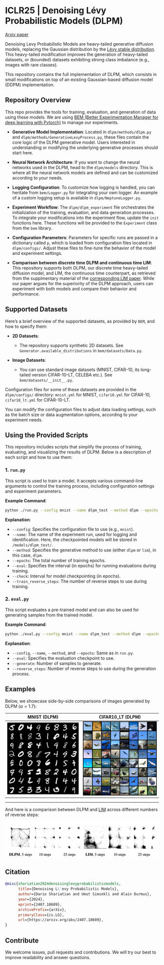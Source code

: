 # ICLR25 | Denoising Lévy Probabilistic Models (DLPM)

[Arxiv paper](https://arxiv.org/abs/2407.18609)

Denoising Levy Probabilistic Models are heavy-tailed generative diffusion models, replacing the Gaussian distribution by the [Lévy stable distribution](https://en.wikipedia.org/wiki/Stable_distribution). This heavy-tailed modification improves the generation of heavy-tailed datasets, or (bounded) datasets exhibiting strong class imbalance (e.g., images with rare classes).

This repository contains the full implementation of DLPM, which consists in small modifications on top of an existing Gaussian-based diffusion model (DDPM) implementation.

## Repository Overview

This repo provides the tools for training, evaluation, and generation of data using these models. We are using [BEM (Better Experimentation Manager for deep learning with Pytorch)](https://github.com/darioShar/bem) to manage our experiments.

- **Generative Model Implementation**: Located in `dlpm/methods/dlpm.py` and `dlpm/methods/GenerativeLevyProcess.py`, these files contain the core logic of the DLPM generative model. Users interested in understanding or modifying the underlying generative processes should start here.
  
- **Neural Network Architecture**: If you want to change the neural networks used in the DLPM, head to the `dlpm/models` directory. This is where all the neural network models are defined and can be customized according to your needs.
  
- **Logging Configuration**: To customize how logging is handled, you can heritate from `bem/Logger.py` for integrating your own logger. An example of a custom logging setup is available in `dlpm/NeptuneLogger.py`.

- **Experiment Workflow**: The `dlpm/dlpm_experiment` file orchestrates the initialization of the training, evaluation, and data generation processes. To integrate your modifications into the experiment flow, update the `init` functions here. These functions will be provided to the `Experiment` class from the `bem` library.

- **Configuration Parameters**: Parameters for specific runs are passed in a dictionary called `p`, which is loaded from configuration files located in `dlpm/configs/`. Adjust these files to fine-tune the behavior of the model and experiment settings.

- **Comparison between discrete time DLPM and continuous time LIM**: This repository supports both DLPM, our discrete time heavy-tailed diffusion model, and LIM, the continuous time counterpart, as retrieved from the supplmentary material of the [corresponding LIM paper](https://openreview.net/forum?id=0Wp3VHX0Gm). While our paper argues for the superiority of the DLPM approach, users can experiment with both models and compare their behavior and performance.

## Supported Datasets

Here’s a brief overview of the supported datasets, as provided by `BEM`, and how to specify them:

- **2D Datasets**: 
  - The repository supports synthetic 2D datasets. See `Generator.available_distributions` in `bem/datasets/Data.py`.

- **Image Datasets**: 
  - You can use standard image datasets (MNIST, CIFAR-10, its long-tailed version CIFAR-10-LT, CELEBA etc.). See `bem/datasets/__init__.py`.

Configuration files for some of these datasets are provided in the `dlpm/configs/` directory: `mnist.yml` for MNIST, `cifar10.yml` for CIFAR-10, `cifar10_lt.yml` for CIFAR-10-LT.
    
You can modify the configuration files to adjust data loading settings, such as the batch size or data augmentation options, according to your experiment needs.

## Using the Provided Scripts

This repository includes scripts that simplify the process of training, evaluating, and visualizing the results of DLPM. Below is a description of each script and how to use them:

### 1. `run.py`

This script is used to train a model. It accepts various command-line arguments to control the training process, including configuration settings and experiment parameters.

**Example Command**:
```bash
python ./run.py --config mnist --name dlpm_test --method dlpm --epochs 100 --eval 50 --check 50 --train_reverse_steps 1000 
```

**Explanation**:
- `--config`: Specifies the configuration file to use (e.g., `mnist`).
- `--name`: The name of the experiment run, used for logging and identification. Here, the checkpointed models will be stored in `/models/dlpm_test/`.
- `--method`: Specifies the generative method to use (either `dlpm` or `lim`), in this case, `dlpm`.
- `--epochs`: The total number of training epochs.
- `--eval`: Specifies the interval (in epochs) for running evaluations during training.
- `--check`: Interval for model checkpointing (in epochs).
- `--train_reverse_steps`: The number of reverse steps to use during training.

### 2. `eval.py`

This script evaluates a pre-trained model and can also be used for generating samples from the trained model.

**Example Command**:
```bash
python ./eval.py --config mnist --name dlpm_test --method dlpm --epochs 100 --eval 100 --generate 2000 --reverse_steps 1000
```

**Explanation**:
- `--config`, `--name`, `--method`, and `--epochs`: Same as in `run.py`.
- `--eval`: Specifies the evaluation checkpoint to use.
- `--generate`: Number of samples to generate.
- `--reverse_steps`: Number of reverse steps to use during the generation process.

## Examples

Below, we showcase side-by-side comparisons of images generated by DLPM ($\alpha = 1.7$):

| MNIST (DLPM) | CIFAR10_LT (DLPM) |
|-------------|------------------|
| <img src="./img/mnist_dlpm_1.7.png" alt="DLPM" width="300"/> | <img src="./img/cifar10_lt_dlpm_1.7.png" alt="LIM" width="300"/> |
---

And here is a comparison between DLPM and [LIM](https://openreview.net/forum?id=0Wp3VHX0Gm) across different numbers of reverse steps:

![DLPM vs. LIM](./img/dlpm_vs_lim_steps.png)



## Citation

```bibtex
@misc{shariatian2024denoisinglevyprobabilisticmodels,
      title={Denoising L\'evy Probabilistic Models}, 
      author={Dario Shariatian and Umut Simsekli and Alain Durmus},
      year={2024},
      eprint={2407.18609},
      archivePrefix={arXiv},
      primaryClass={cs.LG},
      url={https://arxiv.org/abs/2407.18609}, 
}
```

## Contribute

We welcome issues, pull requests and contributions. We will try our best to improve readability and answer questions.
